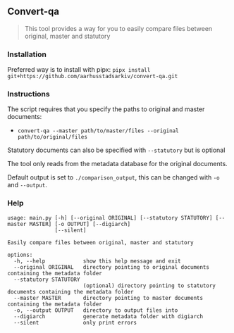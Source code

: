 ## Convert-qa

> This tool provides a way for you to easily compare files between original, master and statutory

### Installation
Preferred way is to install with pipx: `pipx install git+https://github.com/aarhusstadsarkiv/convert-qa.git`

### Instructions
The script requires that you specify the paths to original and master documents:

- `convert-qa --master path/to/master/files --original path/to/original/files`

Statutory documents can also be specified with `--statutory` but is optional

The tool only reads from the metadata database for the original documents.

Default output is set to `./comparison_output`, this can be changed with `-o` and `--output`.

### Help
```
usage: main.py [-h] [--original ORIGINAL] [--statutory STATUTORY] [--master MASTER] [-o OUTPUT] [--digiarch]
               [--silent]

Easily compare files between original, master and statutory

options:
  -h, --help            show this help message and exit
  --original ORIGINAL   directory pointing to original documents containing the metadata folder
  --statutory STATUTORY
                        (optional) directory pointing to statutory documents containing the metadata folder
  --master MASTER       directory pointing to master documents containing the metadata folder
  -o, --output OUTPUT   directory to output files into
  --digiarch            generate metadata folder with digiarch
  --silent              only print errors
```

